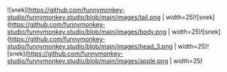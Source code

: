 ![snek](https://github.com/funnymonkey-studio/funnymonkey.studio/blob/main/images/tail.png  | width=25)![snek](https://github.com/funnymonkey-studio/funnymonkey.studio/blob/main/images/body.png | width=25)![snek](https://github.com/funnymonkey-studio/funnymonkey.studio/blob/main/images/head_3.png | width=25)![snek](https://github.com/funnymonkey-studio/funnymonkey.studio/blob/main/images/apple.png | width=25)
